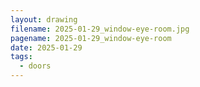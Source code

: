 ```yaml
---
layout: drawing
filename: 2025-01-29_window-eye-room.jpg
pagename: 2025-01-29_window-eye-room
date: 2025-01-29
tags:
  - doors
---
```

